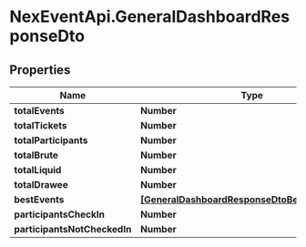 # NexEventApi.GeneralDashboardResponseDto

## Properties

Name | Type | Description | Notes
------------ | ------------- | ------------- | -------------
**totalEvents** | **Number** |  | 
**totalTickets** | **Number** |  | 
**totalParticipants** | **Number** |  | 
**totalBrute** | **Number** |  | 
**totalLiquid** | **Number** |  | 
**totalDrawee** | **Number** |  | 
**bestEvents** | [**[GeneralDashboardResponseDtoBestEventsInner]**](GeneralDashboardResponseDtoBestEventsInner.md) |  | 
**participantsCheckIn** | **Number** |  | 
**participantsNotCheckedIn** | **Number** |  | 


